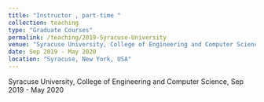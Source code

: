 ```yaml
---
title: "Instructor , part-time "
collection: teaching
type: "Graduate Courses"
permalink: /teaching/2019-Syracuse-University
venue: "Syracuse University, College of Engineering and Computer Science"
date: Sep 2019 - May 2020
location: "Syracuse, New York, USA"
---
```


Syracuse University, College of Engineering and Computer Science, Sep 2019 - May 2020
